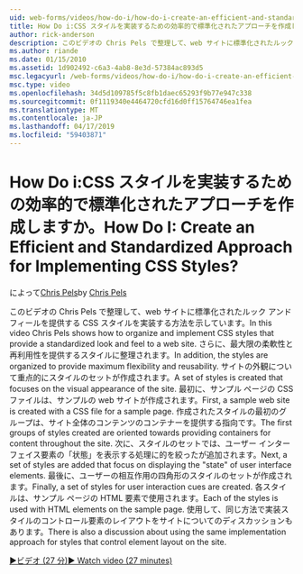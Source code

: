 ```yaml
---
uid: web-forms/videos/how-do-i/how-do-i-create-an-efficient-and-standardized-approach-for-implementing-css-styles
title: How Do i:CSS スタイルを実装するための効率的で標準化されたアプローチを作成しますか。 | Microsoft Docs
author: rick-anderson
description: このビデオの Chris Pels で整理して、web サイトに標準化されたルック アンド フィールを提供する CSS スタイルを実装する方法を示しています。 さらに、スタイルは、.
ms.author: riande
ms.date: 01/15/2010
ms.assetid: 1d902492-c6a3-4ab8-8e3d-57384ac893d5
msc.legacyurl: /web-forms/videos/how-do-i/how-do-i-create-an-efficient-and-standardized-approach-for-implementing-css-styles
msc.type: video
ms.openlocfilehash: 34d5d109785f5c8fb1daec65293f9b77e947c338
ms.sourcegitcommit: 0f1119340e4464720cfd16d0ff15764746ea1fea
ms.translationtype: MT
ms.contentlocale: ja-JP
ms.lasthandoff: 04/17/2019
ms.locfileid: "59403871"
---
```

# <a name="how-do-i-create-an-efficient-and-standardized-approach-for-implementing-css-styles"></a><span data-ttu-id="6e684-105">How Do i:CSS スタイルを実装するための効率的で標準化されたアプローチを作成しますか。</span><span class="sxs-lookup"><span data-stu-id="6e684-105">How Do I: Create an Efficient and Standardized Approach for Implementing CSS Styles?</span></span>

<span data-ttu-id="6e684-106">によって[Chris Pels](https://twitter.com/chrispels)</span><span class="sxs-lookup"><span data-stu-id="6e684-106">by [Chris Pels](https://twitter.com/chrispels)</span></span>

<span data-ttu-id="6e684-107">このビデオの Chris Pels で整理して、web サイトに標準化されたルック アンド フィールを提供する CSS スタイルを実装する方法を示しています。</span><span class="sxs-lookup"><span data-stu-id="6e684-107">In this video Chris Pels shows how to organize and implement CSS styles that provide a standardized look and feel to a web site.</span></span> <span data-ttu-id="6e684-108">さらに、最大限の柔軟性と再利用性を提供するスタイルに整理されます。</span><span class="sxs-lookup"><span data-stu-id="6e684-108">In addition, the styles are organized to provide maximum flexibility and reusability.</span></span> <span data-ttu-id="6e684-109">サイトの外観について重点的にスタイルのセットが作成されます。</span><span class="sxs-lookup"><span data-stu-id="6e684-109">A set of styles is created that focuses on the visual appearance of the site.</span></span> <span data-ttu-id="6e684-110">最初に、サンプル ページの CSS ファイルは、サンプルの web サイトが作成されます。</span><span class="sxs-lookup"><span data-stu-id="6e684-110">First, a sample web site is created with a CSS file for a sample page.</span></span> <span data-ttu-id="6e684-111">作成されたスタイルの最初のグループは、サイト全体のコンテンツのコンテナーを提供する指向です。</span><span class="sxs-lookup"><span data-stu-id="6e684-111">The first groups of styles created are oriented towards providing containers for content throughout the site.</span></span> <span data-ttu-id="6e684-112">次に、スタイルのセットでは、ユーザー インターフェイス要素の「状態」を表示する処理に的を絞ったが追加されます。</span><span class="sxs-lookup"><span data-stu-id="6e684-112">Next, a set of styles are added that focus on displaying the "state" of user interface elements.</span></span> <span data-ttu-id="6e684-113">最後に、ユーザーの相互作用の四角形のスタイルのセットが作成されます。</span><span class="sxs-lookup"><span data-stu-id="6e684-113">Finally, a set of styles for user interaction cues are created.</span></span> <span data-ttu-id="6e684-114">各スタイルは、サンプル ページの HTML 要素で使用されます。</span><span class="sxs-lookup"><span data-stu-id="6e684-114">Each of the styles is used with HTML elements on the sample page.</span></span> <span data-ttu-id="6e684-115">使用して、同じ方法で実装スタイルのコントロール要素のレイアウトをサイトについてのディスカッションもあります。</span><span class="sxs-lookup"><span data-stu-id="6e684-115">There is also a discussion about using the same implementation approach for styles that control element layout on the site.</span></span>

[<span data-ttu-id="6e684-116">&#9654;ビデオ (27 分)</span><span class="sxs-lookup"><span data-stu-id="6e684-116">&#9654; Watch video (27 minutes)</span></span>](https://channel9.msdn.com/Blogs/ASP-NET-Site-Videos/how-do-i-create-an-efficient-and-standardized-approach-for-implementing-css-styles)
